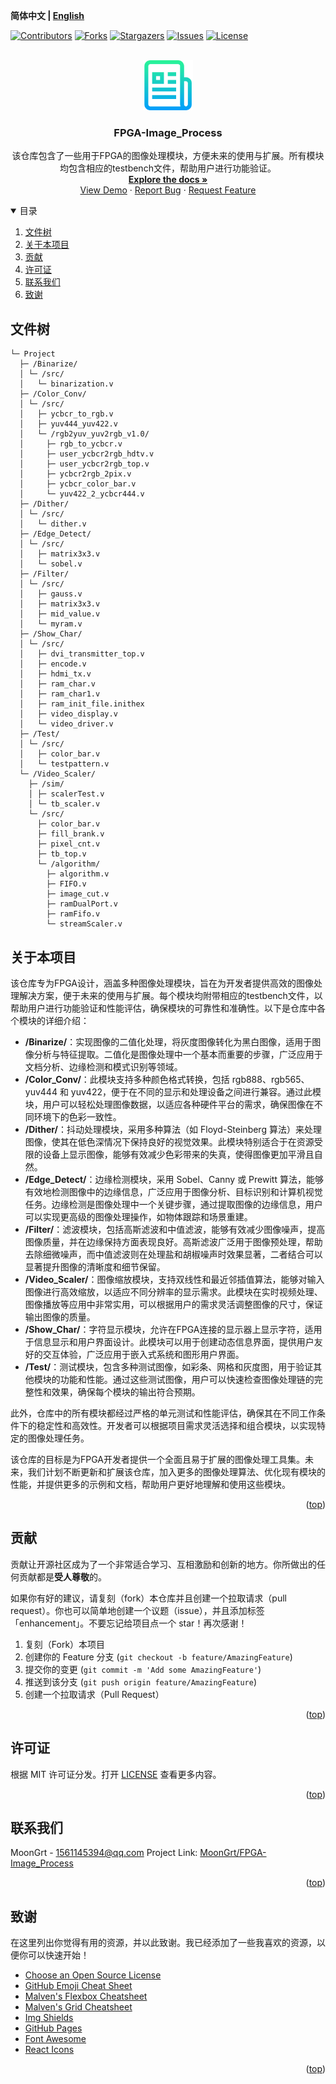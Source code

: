 **简体中文 | [English](README.md)**
<div id="top"></div>

[![Contributors][contributors-shield]][contributors-url]
[![Forks][forks-shield]][forks-url]
[![Stargazers][stars-shield]][stars-url]
[![Issues][issues-shield]][issues-url]
[![License][license-shield]][license-url]


<!-- PROJECT LOGO -->
<br />
<div align="center">
    <a href="https://github.com/MoonGrt/FPGA-Image_Process">
    <img src="images/logo.png" alt="Logo" width="80" height="80">
    </a>
<h3 align="center">FPGA-Image_Process</h3>
    <p align="center">
    该仓库包含了一些用于FPGA的图像处理模块，方便未来的使用与扩展。所有模块均包含相应的testbench文件，帮助用户进行功能验证。
    <br />
    <a href="https://github.com/MoonGrt/FPGA-Image_Process"><strong>Explore the docs »</strong></a>
    <br />
    <a href="https://github.com/MoonGrt/FPGA-Image_Process">View Demo</a>
    ·
    <a href="https://github.com/MoonGrt/FPGA-Image_Process/issues">Report Bug</a>
    ·
    <a href="https://github.com/MoonGrt/FPGA-Image_Process/issues">Request Feature</a>
    </p>
</div>




<!-- CONTENTS -->
<details open>
  <summary>目录</summary>
  <ol>
    <li><a href="#文件树">文件树</a></li>
    <li>
      <a href="#关于本项目">关于本项目</a>
      <ul>
      </ul>
    </li>
    <li><a href="#贡献">贡献</a></li>
    <li><a href="#许可证">许可证</a></li>
    <li><a href="#联系我们">联系我们</a></li>
    <li><a href="#致谢">致谢</a></li>
  </ol>
</details>





<!-- 文件树 -->
## 文件树

```
└─ Project
  ├─ /Binarize/
  │ └─ /src/
  │   └─ binarization.v
  ├─ /Color_Conv/
  │ └─ /src/
  │   ├─ ycbcr_to_rgb.v
  │   ├─ yuv444_yuv422.v
  │   └─ /rgb2yuv_yuv2rgb_v1.0/
  │     ├─ rgb_to_ycbcr.v
  │     ├─ user_ycbcr2rgb_hdtv.v
  │     ├─ user_ycbcr2rgb_top.v
  │     ├─ ycbcr2rgb_2pix.v
  │     ├─ ycbcr_color_bar.v
  │     └─ yuv422_2_ycbcr444.v
  ├─ /Dither/
  │ └─ /src/
  │   └─ dither.v
  ├─ /Edge_Detect/
  │ └─ /src/
  │   ├─ matrix3x3.v
  │   └─ sobel.v
  ├─ /Filter/
  │ └─ /src/
  │   ├─ gauss.v
  │   ├─ matrix3x3.v
  │   ├─ mid_value.v
  │   └─ myram.v
  ├─ /Show_Char/
  │ └─ /src/
  │   ├─ dvi_transmitter_top.v
  │   ├─ encode.v
  │   ├─ hdmi_tx.v
  │   ├─ ram_char.v
  │   ├─ ram_char1.v
  │   ├─ ram_init_file.inithex
  │   ├─ video_display.v
  │   └─ video_driver.v
  ├─ /Test/
  │ └─ /src/
  │   ├─ color_bar.v
  │   └─ testpattern.v
  └─ /Video_Scaler/
    ├─ /sim/
    │ ├─ scalerTest.v
    │ └─ tb_scaler.v
    └─ /src/
      ├─ color_bar.v
      ├─ fill_brank.v
      ├─ pixel_cnt.v
      ├─ tb_top.v
      └─ /algorithm/
        ├─ algorithm.v
        ├─ FIFO.v
        ├─ image_cut.v
        ├─ ramDualPort.v
        ├─ ramFifo.v
        └─ streamScaler.v

```



<!-- 关于本项目 -->
## 关于本项目

<p>该仓库专为FPGA设计，涵盖多种图像处理模块，旨在为开发者提供高效的图像处理解决方案，便于未来的使用与扩展。每个模块均附带相应的testbench文件，以帮助用户进行功能验证和性能评估，确保模块的可靠性和准确性。以下是仓库中各个模块的详细介绍：</p>

<ul>
    <li><strong>/Binarize/</strong>：实现图像的二值化处理，将灰度图像转化为黑白图像，适用于图像分析与特征提取。二值化是图像处理中一个基本而重要的步骤，广泛应用于文档分析、边缘检测和模式识别等领域。</li>
    <li><strong>/Color_Conv/</strong>：此模块支持多种颜色格式转换，包括 rgb888、rgb565、yuv444 和 yuv422，便于在不同的显示和处理设备之间进行兼容。通过此模块，用户可以轻松处理图像数据，以适应各种硬件平台的需求，确保图像在不同环境下的色彩一致性。</li>
    <li><strong>/Dither/</strong>：抖动处理模块，采用多种算法（如 Floyd-Steinberg 算法）来处理图像，使其在低色深情况下保持良好的视觉效果。此模块特别适合于在资源受限的设备上显示图像，能够有效减少色彩带来的失真，使得图像更加平滑且自然。</li>
    <li><strong>/Edge_Detect/</strong>：边缘检测模块，采用 Sobel、Canny 或 Prewitt 算法，能够有效地检测图像中的边缘信息，广泛应用于图像分析、目标识别和计算机视觉任务。边缘检测是图像处理中一个关键步骤，通过提取图像的边缘信息，用户可以实现更高级的图像处理操作，如物体跟踪和场景重建。</li>
    <li><strong>/Filter/</strong>：滤波模块，包括高斯滤波和中值滤波，能够有效减少图像噪声，提高图像质量，并在边缘保持方面表现良好。高斯滤波广泛用于图像预处理，帮助去除细微噪声，而中值滤波则在处理盐和胡椒噪声时效果显著，二者结合可以显著提升图像的清晰度和细节保留。</li>
    <li><strong>/Video_Scaler/</strong>：图像缩放模块，支持双线性和最近邻插值算法，能够对输入图像进行高效缩放，以适应不同分辨率的显示需求。此模块在实时视频处理、图像播放等应用中非常实用，可以根据用户的需求灵活调整图像的尺寸，保证输出图像的质量。</li>
    <li><strong>/Show_Char/</strong>：字符显示模块，允许在FPGA连接的显示器上显示字符，适用于信息显示和用户界面设计。此模块可以用于创建动态信息界面，提供用户友好的交互体验，广泛应用于嵌入式系统和图形用户界面。</li>
    <li><strong>/Test/</strong>：测试模块，包含多种测试图像，如彩条、网格和灰度图，用于验证其他模块的功能和性能。通过这些测试图像，用户可以快速检查图像处理链的完整性和效果，确保每个模块的输出符合预期。</li>
</ul>

<p>此外，仓库中的所有模块都经过严格的单元测试和性能评估，确保其在不同工作条件下的稳定性和高效性。开发者可以根据项目需求灵活选择和组合模块，以实现特定的图像处理任务。</p>

<p>该仓库的目标是为FPGA开发者提供一个全面且易于扩展的图像处理工具集。未来，我们计划不断更新和扩展该仓库，加入更多的图像处理算法、优化现有模块的性能，并提供更多的示例和文档，帮助用户更好地理解和使用这些模块。</p>

<p align="right">(<a href="#top">top</a>)</p>



<!-- 贡献 -->
## 贡献

贡献让开源社区成为了一个非常适合学习、互相激励和创新的地方。你所做出的任何贡献都是**受人尊敬**的。

如果你有好的建议，请复刻（fork）本仓库并且创建一个拉取请求（pull request）。你也可以简单地创建一个议题（issue），并且添加标签「enhancement」。不要忘记给项目点一个 star！再次感谢！

1. 复刻（Fork）本项目
2. 创建你的 Feature 分支 (`git checkout -b feature/AmazingFeature`)
3. 提交你的变更 (`git commit -m 'Add some AmazingFeature'`)
4. 推送到该分支 (`git push origin feature/AmazingFeature`)
5. 创建一个拉取请求（Pull Request）
<p align="right">(<a href="#top">top</a>)</p>



<!-- 许可证 -->
## 许可证

根据 MIT 许可证分发。打开 [LICENSE](LICENSE) 查看更多内容。
<p align="right">(<a href="#top">top</a>)</p>



<!-- 联系我们 -->
## 联系我们

MoonGrt - 1561145394@qq.com
Project Link: [MoonGrt/FPGA-Image_Process](https://github.com/MoonGrt/FPGA-Image_Process)

<p align="right">(<a href="#top">top</a>)</p>



<!-- 致谢 -->
## 致谢

在这里列出你觉得有用的资源，并以此致谢。我已经添加了一些我喜欢的资源，以便你可以快速开始！

* [Choose an Open Source License](https://choosealicense.com)
* [GitHub Emoji Cheat Sheet](https://www.webpagefx.com/tools/emoji-cheat-sheet)
* [Malven's Flexbox Cheatsheet](https://flexbox.malven.co/)
* [Malven's Grid Cheatsheet](https://grid.malven.co/)
* [Img Shields](https://shields.io)
* [GitHub Pages](https://pages.github.com)
* [Font Awesome](https://fontawesome.com)
* [React Icons](https://react-icons.github.io/react-icons/search)
<p align="right">(<a href="#top">top</a>)</p>




<!-- MARKDOWN LINKS & IMAGES -->
<!-- https://www.markdownguide.org/basic-syntax/#reference-style-links -->
[contributors-shield]: https://img.shields.io/github/contributors/MoonGrt/FPGA-Image_Process.svg?style=for-the-badge
[contributors-url]: https://github.com/MoonGrt/FPGA-Image_Process/graphs/contributors
[forks-shield]: https://img.shields.io/github/forks/MoonGrt/FPGA-Image_Process.svg?style=for-the-badge
[forks-url]: https://github.com/MoonGrt/FPGA-Image_Process/network/members
[stars-shield]: https://img.shields.io/github/stars/MoonGrt/FPGA-Image_Process.svg?style=for-the-badge
[stars-url]: https://github.com/MoonGrt/FPGA-Image_Process/stargazers
[issues-shield]: https://img.shields.io/github/issues/MoonGrt/FPGA-Image_Process.svg?style=for-the-badge
[issues-url]: https://github.com/MoonGrt/FPGA-Image_Process/issues
[license-shield]: https://img.shields.io/github/license/MoonGrt/FPGA-Image_Process.svg?style=for-the-badge
[license-url]: https://github.com/MoonGrt/FPGA-Image_Process/blob/master/LICENSE


